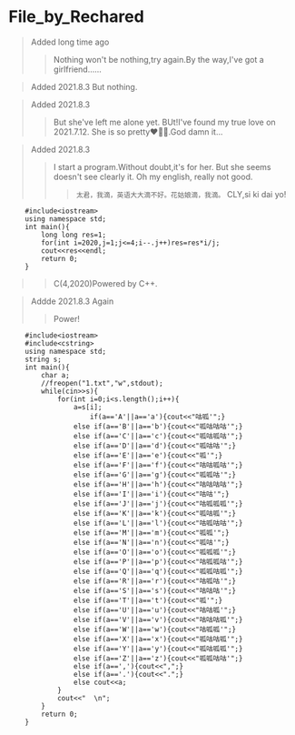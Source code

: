 # File_by_Rechared

> Added long time ago
>> Nothing won't be nothing,try again.By the way,I've got a girlfriend......

> Added 2021.8.3 But nothing.

> Added 2021.8.3
>> But she've left me alone yet.
>> BUt!I've found my true love on 2021.7.12.
>> She is so pretty❤🤣💕.God damn it...

> Added 2021.8.3
>> I start a program.Without doubt,it's for her.
>> But she seems doesn't see clearly it.
>> Oh my english, really not good.
>>> ```太君，我滴，英语大大滴不好。花姑娘滴，我滴。```
>> CLY,si ki dai yo!
```
    #include<iostream>
    using namespace std;
    int main(){
        long long res=1;
        for(int i=2020,j=1;j<=4;i--.j++)res=res*i/j;
        cout<<res<<endl;
        return 0;
    }
```
>>C(4,2020)Powered by C++.

>Addde 2021.8.3 Again
>>Power!
```
    #include<iostream>
    #include<cstring>
    using namespace std;
    string s;   
    int main(){
        char a;
        //freopen("1.txt","w",stdout);
        while(cin>>s){
            for(int i=0;i<s.length();i++){
                a=s[i];
                    if(a=='A'||a=='a'){cout<<"咕呱'";}
                else if(a=='B'||a=='b'){cout<<"呱咕咕咕'";}
                else if(a=='C'||a=='c'){cout<<"呱咕呱咕'";}
                else if(a=='D'||a=='d'){cout<<"呱咕咕'";}
                else if(a=='E'||a=='e'){cout<<"呱'";}
                else if(a=='F'||a=='f'){cout<<"咕咕呱咕'";}
                else if(a=='G'||a=='g'){cout<<"呱呱咕'";}
                else if(a=='H'||a=='h'){cout<<"咕咕咕咕'";}
                else if(a=='I'||a=='i'){cout<<"咕咕'";}
                else if(a=='J'||a=='j'){cout<<"咕呱呱呱'";}
                else if(a=='K'||a=='k'){cout<<"呱咕呱'";}
                else if(a=='L'||a=='l'){cout<<"咕呱咕咕'";}
                else if(a=='M'||a=='m'){cout<<"呱呱'";}
                else if(a=='N'||a=='n'){cout<<"呱咕'";}
                else if(a=='O'||a=='o'){cout<<"呱呱呱'";}
                else if(a=='P'||a=='p'){cout<<"咕呱呱咕'";}
                else if(a=='Q'||a=='q'){cout<<"呱呱咕呱'";}
                else if(a=='R'||a=='r'){cout<<"咕呱咕'";}
                else if(a=='S'||a=='s'){cout<<"咕咕咕'";}
                else if(a=='T'||a=='t'){cout<<"呱'";}
                else if(a=='U'||a=='u'){cout<<"咕咕呱'";}
                else if(a=='V'||a=='v'){cout<<"咕咕咕呱'";}
                else if(a=='W'||a=='w'){cout<<"咕呱呱'";}
                else if(a=='X'||a=='x'){cout<<"呱咕咕呱'";}
                else if(a=='Y'||a=='y'){cout<<"呱咕呱呱'";}
                else if(a=='Z'||a=='z'){cout<<"呱呱咕咕'";}
                else if(a==','){cout<<",";}
                else if(a=='.'){cout<<".";}
                else cout<<a;
            }
            cout<<"  \n";
        }
        return 0;
    }
```




